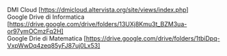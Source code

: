 DMI Cloud  [https://dmicloud.altervista.org/site/views/index.php]  
Google Drive di Informatica  [https://drive.google.com/drive/folders/13UXj8Kmu3t_BZM3ua-or97ymOCmzFq2H]  
Google Drie di Matematica  [https://drive.google.com/drive/folders/1tbiDpq-VxpWwDq4zeq85yFJ87uj0Lx53]  
